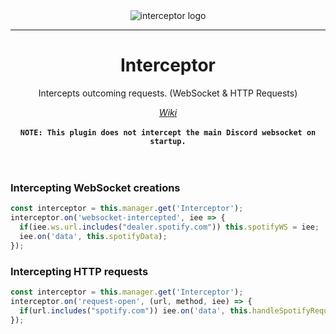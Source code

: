 <div align="center">
  <img src="https://i-need.discord.cards/b0eaaf.png" alt="interceptor logo" />
  <hr>
  <h1>Interceptor</h1>
  <p>Intercepts outcoming requests. (WebSocket &amp; HTTP Requests)</p>
  <i><a href="https://github.com/SnazzahDI/Interceptor/wiki">Wiki</a></i>
  <br>
  <br>
  <code><b>NOTE: This plugin does not intercept the main Discord websocket on startup.</b></code>
  <br>
  <br>
  <br>
</div>

### Intercepting WebSocket creations
```js
const interceptor = this.manager.get('Interceptor');
interceptor.on('websocket-intercepted', iee => {
  if(iee.ws.url.includes("dealer.spotify.com")) this.spotifyWS = iee;
  iee.on('data', this.spotifyData);
});
```

### Intercepting HTTP requests
```js
const interceptor = this.manager.get('Interceptor');
interceptor.on('request-open', (url, method, iee) => {
  if(url.includes("spotify.com")) iee.on('data', this.handleSpotifyRequest);
});
```
